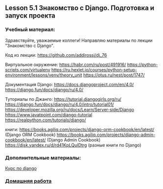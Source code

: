 ## Lesson 5.1 Знакомство с Django. Подготовка и запуск проекта

### Учебный материал:

Здравствуйте, уважаемые коллеги!
Направляю материалы по лекции "Знакомство с Django".

Код из лекции: https://github.com/addirossi/dj_76

Виртуальное окружение:
https://habr.com/ru/post/491916/
https://python-scripts.com/virtualenv
https://ru.hexlet.io/courses/python-setup-environment/lessons/venv/theory_unit
https://otus.ru/nest/post/1747/

Документация Django:
https://docs.djangoproject.com/en/4.0/
https://django.fun/docs/django/ru/4.0/

Туториалы по Джанго:
https://tutorial.djangogirls.org/ru/
https://django.fun/docs/django/ru/4.0/intro/tutorial01/
https://developer.mozilla.org/ru/docs/Learn/Server-side/Django
https://www.javatpoint.com/django-tutorial
https://realpython.com/tutorials/django/ 

книги:
https://books.agiliq.com/projects/django-orm-cookbook/en/latest/ (Django ORM Cookbook)
https://books.agiliq.com/projects/django-admin-cookbook/en/latest/ (Django Admin Cookbook)
https://disk.yandex.ru/d/rd41KpLQuIDtrg (разные книги по Django)

### Дополнительные материалы:

[Курс по django](https://proglib.io/p/kurs-django-chast-1-django-chto-eto-obzor-i-ustanovka-freymvorka-struktura-proekta-2023-07-25)

### [Домашняя работа](../dj-homeworks/1.1-first-project/)
